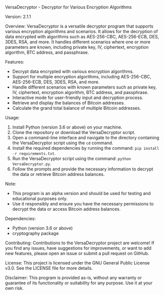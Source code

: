 VersaDecryptor - Decryptor for Various Encryption Algorithms

Version: 2.1.1

Overview:
VersaDecryptor is a versatile decryptor program that supports various encryption algorithms and scenarios. It allows for the decryption of data encrypted with algorithms such as AES-256-CBC, AES-256-ECB, DES, 3DES, RSA, and more. It handles different scenarios where one or more parameters are known, including private key, IV, ciphertext, encryption algorithm, BTC address, and passphrase.

Features:
- Decrypt data encrypted with various encryption algorithms.
- Support for multiple encryption algorithms, including AES-256-CBC, AES-256-ECB, DES, 3DES, RSA, and more.
- Handle different scenarios with known parameters such as private key, IV, ciphertext, encryption algorithm, BTC address, and passphrase.
- Interactive mode for user-friendly input and decryption process.
- Retrieve and display the balances of Bitcoin addresses.
- Calculate the grand total balance of multiple Bitcoin addresses.

Usage:
1. Install Python (version 3.6 or above) on your machine.
2. Clone the repository or download the VersaDecryptor script.
3. Open a command-line interface and navigate to the directory containing the VersaDecryptor script using the `cd` command.
4. Install the required dependencies by running the command: `pip install -r requirements.txt`.
5. Run the VersaDecryptor script using the command: `python VersaDecryptor.py`.
6. Follow the prompts and provide the necessary information to decrypt the data or retrieve Bitcoin address balances.

Note:
- This program is an alpha version and should be used for testing and educational purposes only.
- Use it responsibly and ensure you have the necessary permissions to decrypt the data or access Bitcoin address balances.

Dependencies:
- Python (version 3.6 or above)
- cryptography package

Contributing:
Contributions to the VersaDecryptor project are welcome! If you find any issues, have suggestions for improvements, or want to add new features, please open an issue or submit a pull request on GitHub.

License:
This project is licensed under the GNU General Public License v3.0. See the LICENSE file for more details.

Disclaimer:
This program is provided as-is, without any warranty or guarantee of its functionality or suitability for any purpose. Use it at your own risk.